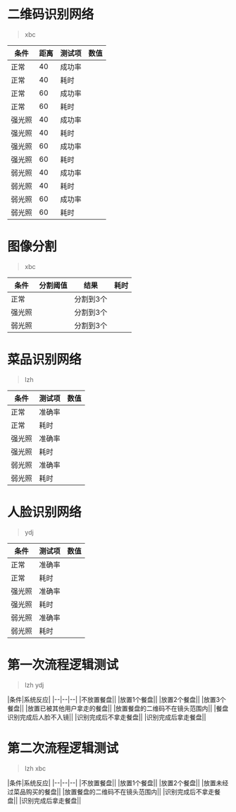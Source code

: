 # 二维码识别网络
> xbc

|条件|距离|测试项|数值|
|--|--|--|--|
|正常|40|成功率||
|正常|40|耗时||
|正常|60|成功率||
|正常|60|耗时||
|强光照|40|成功率||
|强光照|40|耗时||
|强光照|60|成功率||
|强光照|60|耗时||
|弱光照|40|成功率||
|弱光照|40|耗时||
|弱光照|60|成功率||
|弱光照|60|耗时||

# 图像分割
> xbc

|条件|分割阈值|结果|耗时|
|--|--|--|--|
|正常||分割到3个||
|强光照||分割到3个||
|弱光照||分割到3个||


# 菜品识别网络
> lzh

|条件|测试项|数值|
|--|--|--|
|正常|准确率||
|正常|耗时||
|强光照|准确率||
|强光照|耗时||
|弱光照|准确率||
|弱光照|耗时||

# 人脸识别网络
> ydj

|条件|测试项|数值|
|--|--|--|
|正常|准确率||
|正常|耗时||
|强光照|准确率||
|强光照|耗时||
|弱光照|准确率||
|弱光照|耗时||

# 第一次流程逻辑测试
> lzh ydj

|条件|系统反应|
|--|--|--|
|不放置餐盘||
|放置1个餐盘||
|放置2个餐盘||
|放置3个餐盘||
|放置已被其他用户拿走的餐盘||
|放置餐盘的二维码不在镜头范围内||
|餐盘识别完成后人脸不入镜||
|识别完成后不拿走餐盘||
|识别完成后拿走餐盘||

# 第二次流程逻辑测试
> lzh xbc

|条件|系统反应|
|--|--|--|
|不放置餐盘||
|放置1个餐盘||
|放置2个餐盘||
|放置未经过菜品购买的餐盘||
|放置餐盘的二维码不在镜头范围内||
|识别完成后不拿走餐盘||
|识别完成后拿走餐盘||